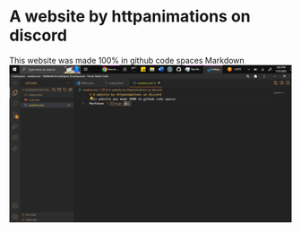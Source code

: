 # A website by httpanimations on discord 
This website was made 100% in github code spaces
Markdown ![](iofghrsiog.png)